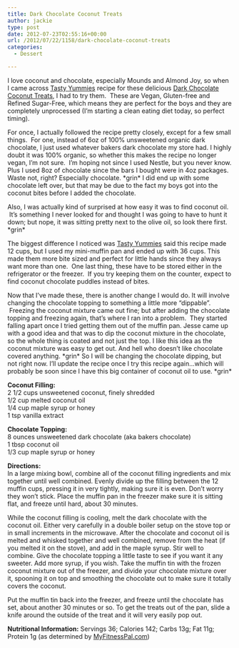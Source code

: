 ```yaml
---
title: Dark Chocolate Coconut Treats
author: jackie
type: post
date: 2012-07-23T02:55:16+00:00
url: /2012/07/22/1158/dark-chocolate-coconut-treats
categories:
  - Dessert

---
```

I love coconut and chocolate, especially Mounds and Almond Joy, so when I came across [Tasty Yummies][1] recipe for these delicious [Dark Chocolate Coconut Treats][2], I had to try them.  These are Vegan, Gluten-free and Refined Sugar-Free, which means they are perfect for the boys and they are completely unprocessed (I&#8217;m starting a clean eating diet today, so perfect timing).

For once, I actually followed the recipe pretty closely, except for a few small things.  For one, instead of 6oz of 100% unsweetened organic dark chocolate, I just used whatever bakers dark chocolate my store had. I highly doubt it was 100% organic, so whether this makes the recipe no longer vegan, I&#8217;m not sure.  I&#8217;m hoping not since I used Nestle, but you never know. Plus I used 8oz of chocolate since the bars I bought were in 4oz packages. Waste not, right? Especially chocolate. \*grin\* I did end up with some chocolate left over, but that may be due to the fact my boys got into the coconut bites before I added the chocolate.

Also, I was actually kind of surprised at how easy it was to find coconut oil.  It&#8217;s something I never looked for and thought I was going to have to hunt it down; but nope, it was sitting pretty next to the olive oil, so look there first. \*grin\*

The biggest difference I noticed was [Tasty Yummies][1] said this recipe made 12 cups, but I used my mini-muffin pan and ended up with 36 cups. This made them more bite sized and perfect for little hands since they always want more than one.  One last thing, these have to be stored either in the refrigerator or the freezer.  If you try keeping them on the counter, expect to find coconut chocolate puddles instead of bites.

Now that I&#8217;ve made these, there is another change I would do. It will involve changing the chocolate topping to something a little more &#8220;dippable&#8221;.  Freezing the coconut mixture came out fine; but after adding the chocolate topping and freezing again, that&#8217;s where I ran into a problem.  They started falling apart once I tried getting them out of the muffin pan. Jesse came up with a good idea and that was to dip the coconut mixture in the chocolate, so the whole thing is coated and not just the top. I like this idea as the coconut mixture was easy to get out. And hell who doesn&#8217;t like chocolate covered anything. \*grin\* So I will be changing the chocolate dipping, but not right now. I&#8217;ll update the recipe once I try this recipe again&#8230;which will probably be soon since I have this big container of coconut oil to use. \*grin\*

**Coconut Filling:**  
2 1/2 cups unsweetened coconut, finely shredded  
1/2 cup melted coconut oil  
1/4 cup maple syrup or honey  
1 tsp vanilla extract

**Chocolate Topping:**  
8 ounces unsweetened dark chocolate (aka bakers chocolate)  
1 tbsp coconut oil  
1/3 cup maple syrup or honey

**Directions:**  
In a large mixing bowl, combine all of the coconut filling ingredients and mix together until well combined. Evenly divide up the filling between the 12 muffin cups, pressing it in very tightly, making sure it is even. Don’t worry they won’t stick. Place the muffin pan in the freezer make sure it is sitting flat, and freeze until hard, about 30 minutes.

While the coconut filling is cooling, melt the dark chocolate with the coconut oil. Either very carefully in a double boiler setup on the stove top or in small increments in the microwave. After the chocolate and coconut oil is melted and whisked together and well combined, remove from the heat (if you melted it on the stove), and add in the maple syrup. Stir well to combine. Give the chocolate topping a little taste to see if you want it any sweeter. Add more syrup, if you wish. Take the muffin tin with the frozen coconut mixture out of the freezer, and divide your chocolate mixture over it, spooning it on top and smoothing the chocolate out to make sure it totally covers the coconut.

Put the muffin tin back into the freezer, and freeze until the chocolate has set, about another 30 minutes or so. To get the treats out of the pan, slide a knife around the outside of the treat and it will very easily pop out.

**Nutritional Information:** Servings 36; Calories 142; Carbs 13g; Fat 11g; Protein 1g (as determined by [MyFitnessPal.com][3])

 [1]: http://tasty-yummies.com
 [2]: http://tasty-yummies.com/2012/03/05/dark-chocolate-coconut-treats-vegan-gluten-free-refined-sugar-free/
 [3]: http://www.myfitnesspal.com/recipe/calculator